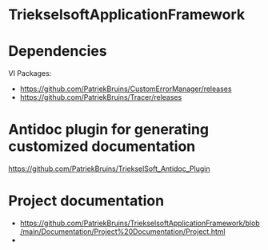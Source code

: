# TriekselsoftApplicationFramework

# Dependencies
VI Packages:
  
  * https://github.com/PatriekBruins/CustomErrorManager/releases
  * https://github.com/PatriekBruins/Tracer/releases
  
 # Antidoc plugin for generating customized documentation
 
 https://github.com/PatriekBruins/TriekselSoft_Antidoc_Plugin

# Project documentation
  * https://github.com/PatriekBruins/TriekselsoftApplicationFramework/blob/main/Documentation/Project%20Documentation/Project.html
  * 
